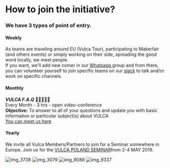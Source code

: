 # How to join the initiative?

### We have 3 types of point of entry. 

#### **Weekly** 

As teams are traveling around EU \(Vulca Tour\), participating to Makerfair \(and others events\)  or simply working on their side, spreading the good word locally, we meet people.    
If you want, we'll add new comer in our [Whatsapp ](https://www.whatsapp.com/)group and from there, you can volunteer yourself to join specific teams on our [slack](https://slack.com/) to talk and/or work on specific channels. 

#### Monthly

_**VULCA F.A.Q**_ 🙋🏼‍🙋🏻‍♂   
Every Month - 3 hrs - open video-conference   
**Objective:** To answer to all of your questions and update you with basic information or particular subject\(s\) about VULCA   
[You can meet us here](https://meet.google.com/ryu-jmsi-cyc)

#### Yearly

We invite all Vulca Members/Partners to join for a Seminar somewhere in Europe.
Join us for the [VULCA POLAND SEMINAR](www.vulca.eu/seminar_poznan/)from 2-4 MAY 2019.

![img\_3738](https://user-images.githubusercontent.com/45399609/51536817-b2ed0d00-1e44-11e9-8cd2-e65fa9a8501a.jpg) ![img\_3079](https://user-images.githubusercontent.com/45399609/51536819-b2ed0d00-1e44-11e9-9f25-d910e35fd85a.jpg) ![img\_9088](https://user-images.githubusercontent.com/45399609/51536820-b2ed0d00-1e44-11e9-84fa-00b7040fbc12.jpg) ![img\_9337](https://user-images.githubusercontent.com/45399609/51536821-b2ed0d00-1e44-11e9-8b92-c4d63229b2e4.jpg)

